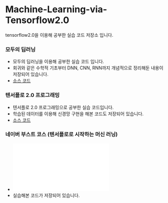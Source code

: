 # Machine-Learning-via-Tensorflow2.0
tensorflow2.0을 이용해 공부한 실습 코드 저장소 입니다.

### 모두의 딥러닝
   - 모두의 딥러닝을 이용해 공부한 실습 코드 입니다.
   - 회귀와 같은 수학적 기초부터 DNN, CNN, RNN까지 개념적으로 정리해둔 내용이 저장되어 있습니다.
   - [소스 코드](https://github.com/penguin1109/Machine-Learning-via-Tensorflow2.0/tree/master/Deep%20Learning%20Basic)

### 텐서플로 2.0 프로그래밍
  - 텐서플로 2.0 프로그래밍으로 공부한 실습 코드입니다.
  - 학습된 데이터를 이용해 신경망 구현을 해본 코드도 저장되어 있습니다. 
  - [소스 코드](https://github.com/penguin1109/Machine-Learning-via-Tensorflow2.0/tree/master/DNN%20TensorFlow%20Lab)

### 네이버 부스트 코스 (텐서플로로 시작하는 머신 러닝)
  - ![수료증](certificate_A20200728-437772.pdf)
  - 실습해본 코드가 저장되어 있습니다.
